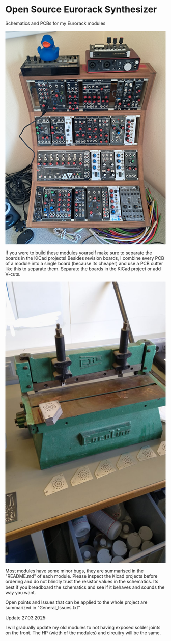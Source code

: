 # Open Source Eurorack Synthesizer

Schematics and PCBs for my Eurorack modules

![](https://raw.githubusercontent.com/Fihdi/Eurorack/refs/heads/main/PersonalSetup.jpg)

If you were to build these modules yourself make sure to separate the boards in the KiCad projects! Besides revision boards, I combine every PCB of a module into a single board (because its cheaper) and use a PCB cutter like this to separate them. Separate the boards in the KiCad project or add V-cuts.

![](https://raw.githubusercontent.com/Fihdi/Eurorack/main/Cutter.jpeg)

Most modules have some minor bugs, they are summarised in the "README.md" of each module. Please inspect the Kicad projects before ordering and do not blindly trust the resistor values in the schematics. Its best if you breadboard the schematics and see if it behaves and sounds the way you want.

Open points and Issues that can be applied to the whole project are summarized in "General_Issues.txt"

Update 27.03.2025:

I will gradually update my old modules to not having exposed solder joints on the front. The HP (width of the modules) and circuitry will be the same.
